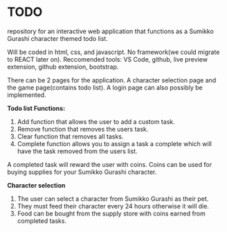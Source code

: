 # TODO
repository for an interactive web application that functions as a Sumikko Gurashi character themed todo list.

Will be coded in html, css, and javascript. No framework(we could migrate to REACT later on). 
Reccomended tools: VS Code, github, live preview extension, github extension, bootstrap. 

There can be 2 pages for the application. A character selection page and the game page(contains todo list). A login page can also possibly be implemented. 

**Todo list Functions:**
1. Add function that allows the user to add a custom task.
2. Remove function that removes the users task.
3. Clear function that removes all tasks.
4. Complete function allows you to assign a task a complete which will have the task removed from the users list.

A completed task will reward the user with coins. Coins can be used for buying supplies for your Sumikko Gurashi character.

**Character selection**
1. The user can select a character from Sumikko Gurashi as their pet.
2. They must feed their character every 24 hours otherwise it will die.
3. Food can be bought from the supply store with coins earned from completed tasks. 




